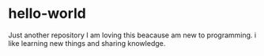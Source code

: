 # hello-world
Just another repository
I am loving this beacause am new to programming. i like learning new things and sharing knowledge.
